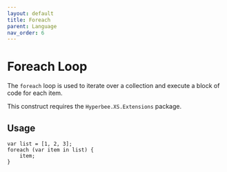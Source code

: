 ```yaml
---
layout: default
title: Foreach
parent: Language
nav_order: 6
---
```


# Foreach Loop

The `foreach` loop is used to iterate over a collection and execute a block of code for each item. 

This construct requires the `Hyperbee.XS.Extensions` package.

## Usage

```xs
var list = [1, 2, 3];
foreach (var item in list) {
    item;
}
```
